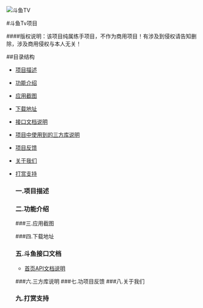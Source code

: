 
![斗鱼TV](https://staticlive.douyucdn.cn/upload/signs/201610291926483131.png)
 
#斗鱼Tv项目

####版权说明：该项目纯属练手项目，不作为商用项目！有涉及到侵权请告知删除，涉及商用侵权与本人无关！

##目录结构
* [项目描述](#1.0)
* [功能介绍](#2.0)
* [应用截图](#应用截图)
* [下载地址](#下载地址)
* [接口文档说明](#5.0.0)
* [项目中使用到的三方库说明](#项目中使用到的三方库说明)
* [项目反馈](#项目反馈)
* [关于我们](#关于我们)
* [打赏支持](#9.0)

 
  <h3 id="1.0"> 一.项目描述 </h3>
  
  <h3 id="2.0">二.功能介绍 </h3>
  
  ###三.应用截图
  
  ###四.下载地址
  
  <h3 id="5.0.0">五.斗鱼接口文档</h3>
  
  * [首页API文档说明](https://github.com/mykj/DouYu/blob/master/document/HomeApi.md)
  

   ###六.三方库说明
   ###七.功项目反馈
   ###八.关于我们
   <h3 id="9.0">九.打赏支持</h3>       